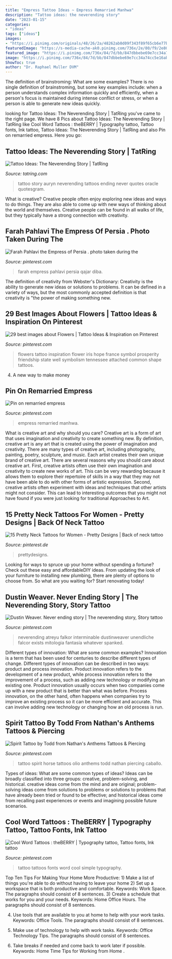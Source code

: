 ```yaml
---
title: "Empress Tattoo Ideas ~ Empress Remarried Manhwa"
description: "Tattoo ideas: the neverending story"
date: "2023-01-15"
categories:
- "ideas"
tags: ["ideas"]
images:
- "https://i.pinimg.com/originals/48/26/2a/48262ab0d09f343f89f65cb6e77b09c6.jpg"
featuredImage: "https://s-media-cache-ak0.pinimg.com/736x/2e/80/f9/2e80f92c2010702c14852805f37053ee.jpg"
featured_image: "https://i.pinimg.com/736x/84/7d/bb/847dbbebe69e7cc34a74cc5e16abd8b5--simple-tattoo-fonts-fonts-for-tattoos.jpg"
image: "https://i.pinimg.com/736x/84/7d/bb/847dbbebe69e7cc34a74cc5e16abd8b5--simple-tattoo-fonts-fonts-for-tattoos.jpg"
ShowToc: true
author: "Dr. Raphael Muller DVM"
---
```



The definition of brainstroming: What are some examples?
There is no single definition of brainstroming, but some key examples include: when a person understands complex information quickly and efficiently, when a person's focus is maintained during intense conflict or stress, or when a person is able to generate new ideas quickly.

	

		
looking for Tattoo Ideas: The Neverending Story | TatRing you've came to the right page. We have 8 Pics about Tattoo Ideas: The Neverending Story | TatRing like Cool Word Tattoos : theBERRY | Typography tattoo, Tattoo fonts, Ink tattoo, Tattoo Ideas: The Neverending Story | TatRing and also Pin on remarried empress. Here you go:
		
    
## Tattoo Ideas: The Neverending Story | TatRing

<img loading=lazy src="https://usercontent2.hubstatic.com/5219065_f260.jpg" onerror="this.onerror=null;this.src='https://tse4.mm.bing.net/th?id=OIP.XMp8H39t42DMfmkA1xanwgHaJ4&amp;pid=15.1';" alt="Tattoo Ideas: The Neverending Story | TatRing">

_Source: tatring.com_

>tattoo story auryn neverending tattoos ending never quotes oracle quotesgram. 

	

What is creative?
Creative people often enjoy exploring new ideas and ways to do things. They are also able to come up with new ways of thinking about the world and themselves. Creative people can be found in all walks of life, but they typically have a strong connection with creativity.

    
## Farah Pahlavi The Empress Of Persia . Photo Taken During The

<img loading=lazy src="https://i.pinimg.com/originals/be/36/25/be36253be66faf10d04bf4e5746f1170.jpg" onerror="this.onerror=null;this.src='https://tse1.mm.bing.net/th?id=OIP.oqCN3FyfU0KfJwImBbG2FAAAAA&amp;pid=15.1';" alt="Farah Pahlavi the Empress of Persia . photo taken during the">

_Source: pinterest.com_

>farah empress pahlavi persia qajar diba. 

	

The definition of creativity from Webster's Dictionary:
Creativity is the ability to generate new ideas or solutions to problems. It can be defined in a variety of ways, but the most commonly accepted definition is that creativity is "the power of making something new.

    
## 29 Best Images About Flowers | Tattoo Ideas &amp; Inspiration On Pinterest

<img loading=lazy src="https://s-media-cache-ak0.pinimg.com/736x/2e/80/f9/2e80f92c2010702c14852805f37053ee.jpg" onerror="this.onerror=null;this.src='https://tse1.mm.bing.net/th?id=OIP.ZCBxTDF2kndP6PXZkI-f7wHaE7&amp;pid=15.1';" alt="29 best images about Flowers | Tattoo Ideas &amp; Inspiration on Pinterest">

_Source: pinterest.com_

>flowers tattoo inspiration flower iris hope france symbol prosperity friendship state well symbolism tennessee attached common shape tattoos. 

	

4. A new way to make money 

    
## Pin On Remarried Empress

<img loading=lazy src="https://i.pinimg.com/originals/48/26/2a/48262ab0d09f343f89f65cb6e77b09c6.jpg" onerror="this.onerror=null;this.src='https://tse4.mm.bing.net/th?id=OIP.Zk_a8_Nxr96GGAxZnFfy1gHaK4&amp;pid=15.1';" alt="Pin on remarried empress">

_Source: pinterest.com_

>empress remarried manhwa. 

	

What is creative art and why should you care?
Creative art is a form of art that uses imagination and creativity to create something new. By definition, creative art is any art that is created using the power of imagination and creativity. There are many types of creative art, including photography, painting, poetry, sculpture, and music. Each artist creates their own unique brand of creative art.
There are several reasons why you should care about creative art. First, creative artists often use their own imagination and creativity to create new works of art. This can be very rewarding because it allows them to explore their repertoire of skills in a way that they may not have been able to do with other forms of artistic expression. Second, creative artists often experiment with ideas and techniques that other artists might not consider. This can lead to interesting outcomes that you might not have found if you were just looking for traditional Approaches to Art.

    
## 15 Pretty Neck Tattoos For Women - Pretty Designs | Back Of Neck Tattoo

<img loading=lazy src="https://i.pinimg.com/originals/a1/5b/7a/a15b7ac47e10617fd98909085e9acaff.jpg" onerror="this.onerror=null;this.src='https://tse2.mm.bing.net/th?id=OIP.rcm2WFXhMCuhUbMcX1VCGgHaKB&amp;pid=15.1';" alt="15 Pretty Neck Tattoos for Women - Pretty Designs | Back of neck tattoo">

_Source: pinterest.de_

>prettydesigns. 

	

Looking for ways to spruce up your home without spending a fortune? Check out these easy and affordableDIY ideas. From updating the look of your furniture to installing new plumbing, there are plenty of options to choose from. So what are you waiting for? Start renovating today!

    
## Dustin Weaver. Never Ending Story | The Neverending Story, Story Tattoo

<img loading=lazy src="https://i.pinimg.com/736x/8f/04/a6/8f04a6c8c8e5b7d3b2dc67b4971e13f6.jpg" onerror="this.onerror=null;this.src='https://tse4.mm.bing.net/th?id=OIP.Cd4zFNJqFdsBiGcnZMMnjQHaKZ&amp;pid=15.1';" alt="Dustin Weaver. Never ending story | The neverending story, Story tattoo">

_Source: pinterest.com_

>neverending atreyu falkor interminable dustinweaver unendliche falcor exists mitologia fantasía whatever spanked. 

	

Different types of innovation: What are some common examples?
Innovation is a term that has been used for centuries to describe different types of change. Different types of innovation can be described in two ways: product and process innovation. Product innovation refers to the development of a new product, while process innovation refers to the improvement of a process, such as adding new technology or modifying an existing one. 
Product innovation usually occurs when two companies come up with a new product that is better than what was before. Process innovation, on the other hand, often happens when companies try to improve an existing process so it can be more efficient and accurate. This can involve adding new technology or changing how an old process is run.

    
## Spirit Tattoo By Todd From Nathan&#039;s Anthems Tattoos &amp; Piercing

<img loading=lazy src="https://i.pinimg.com/originals/53/96/c7/5396c754109047d96e056d584edec789.jpg" onerror="this.onerror=null;this.src='https://tse1.mm.bing.net/th?id=OIP.J00jPu2wjp8fkkxqWVP4FgHaJ4&amp;pid=15.1';" alt="Spirit Tattoo by Todd from Nathan&#039;s Anthems Tattoos &amp; Piercing">

_Source: pinterest.com_

>tattoo spirit horse tattoos olio anthems todd nathan piercing caballo. 

	

Types of ideas: What are some common types of ideas?
Ideas can be broadly classified into three groups: creative, problem-solving, and historical. creative ideas come from the mind and are original; problem-solving ideas come from solutions to problems or solutions to problems that have already been tried or found to be effective; and historical ideas come from recalling past experiences or events and imagining possible future scenarios.

    
## Cool Word Tattoos : TheBERRY | Typography Tattoo, Tattoo Fonts, Ink Tattoo

<img loading=lazy src="https://i.pinimg.com/736x/84/7d/bb/847dbbebe69e7cc34a74cc5e16abd8b5--simple-tattoo-fonts-fonts-for-tattoos.jpg" onerror="this.onerror=null;this.src='https://tse4.mm.bing.net/th?id=OIP.GNyA0etCd0U4lpQvjTjHFAHaLG&amp;pid=15.1';" alt="Cool Word Tattoos : theBERRY | Typography tattoo, Tattoo fonts, Ink tattoo">

_Source: pinterest.com_

>tattoo tattoos fonts word cool simple typography. 

	

Top Ten Tips For Making Your Home More Productive: 1) Make a list of things you're able to do without having to leave your home
2) Set up a workspace that is both productive and comfortable. Keywords: Work Space. The paragraphs should consist of 8 sentences.
3) Create a schedule that works for you and your needs. Keywords: Home Office Hours. The paragraphs should consist of 8 sentences.

4) Use tools that are available to you at home to help with your work tasks. Keywords: Office Tools. The paragraphs should consist of 8 sentences.

5) Make use of technology to help with work tasks. Keywords: Office Technology Tips. The paragraphs should consist of 8 sentences.

6) Take breaks if needed and come back to work later if possible. Keywords: Home Time Tips for Working from Home .

